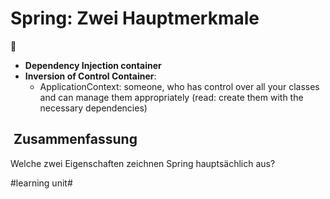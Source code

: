 
# Spring: Zwei Hauptmerkmale
🍃

- **Dependency Injection container**
- **Inversion of Control Container**: 
	- ApplicationContext: someone, who has control over all your classes and can manage them appropriately (read: create them with the necessary dependencies)


##  Zusammenfassung
Welche zwei Eigenschaften zeichnen Spring hauptsächlich aus?

#learning unit#